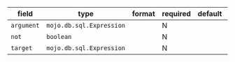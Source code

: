 | field | type | format | required | default | description |
|---|---|---|---|---|---|
| `argument` | `mojo.db.sql.Expression` |  | N |  |
| `not` | `boolean` |  | N |  |
| `target` | `mojo.db.sql.Expression` |  | N |  |
